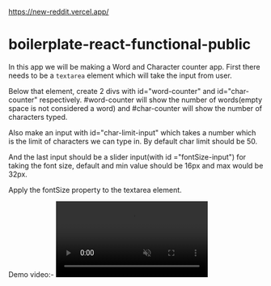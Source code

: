 https://new-reddit.vercel.app/

# boilerplate-react-functional-public

In this app we will be making a Word and Character counter app.
First there needs to be a <code>textarea</code> element which will take the input
from user.

Below that element, create 2 divs with id="word-counter" and id="char-counter" respectively.
#word-counter will show the number of words(empty space is not considered a word) and #char-counter will show the number of characters typed.

Also make an input with id="char-limit-input" which takes a number which is the limit of characters we can type in.
By default char limit should be 50.

And the last input should be a slider input(with id ="fontSize-input") for taking the font size, default and min value should be 16px and max would be 32px.

Apply the fontSize property to the textarea element.



Demo video:-
<video src="https://d3dyfaf3iutrxo.cloudfront.net/general/upload/e449406acecb4a1186ae9cc77a55933f.mp4" controls autoplay muted>

